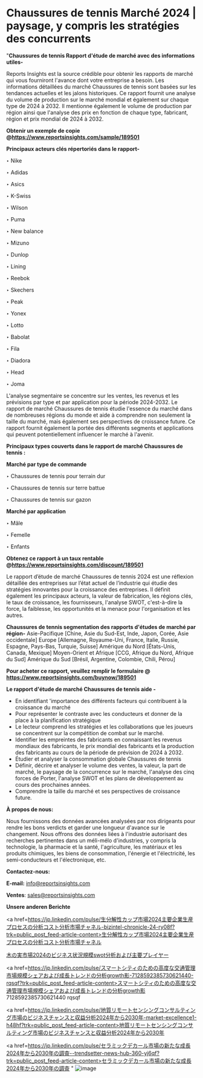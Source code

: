 # Chaussures de tennis Marché 2024 | paysage, y compris les stratégies des concurrents

"<strong>Chaussures de tennis Rapport d'étude de marché avec des informations utiles-</strong>

Reports Insights est la source crédible pour obtenir les rapports de marché qui vous fourniront l'avance dont votre entreprise a besoin. Les informations détaillées du marché Chaussures de tennis sont basées sur les tendances actuelles et les jalons historiques. Ce rapport fournit une analyse du volume de production sur le marché mondial et également sur chaque type de 2024 à 2032. Il mentionne également le volume de production par région ainsi que l'analyse des prix en fonction de chaque type, fabricant, région et prix mondial de 2024 à 2032.

<strong><b>Obtenir un exemple de copie @</b></strong><a href=https://www.reportsinsights.com/sample/189501><strong><b>https://www.reportsinsights.com/sample/189501</b></strong></a>

<b>Principaux acteurs clés répertoriés dans le rapport-</b>

<b> </b>‣ Nike

‣ Adidas

‣ Asics

‣ K-Swiss

‣ Wilson

‣ Puma

‣ New balance

‣ Mizuno

‣ Dunlop

‣ Lining

‣ Reebok

‣ Skechers

‣ Peak

‣ Yonex

‣ Lotto

‣ Babolat

‣ Fila

‣ Diadora

‣ Head

‣ Joma

L'analyse segmentaire se concentre sur les ventes, les revenus et les prévisions par type et par application pour la période 2024-2032. Le rapport de marché Chaussures de tennis étudie l'essence du marché dans de nombreuses régions du monde et aide à comprendre non seulement la taille du marché, mais également ses perspectives de croissance future. Ce rapport fournit également la portée des différents segments et applications qui peuvent potentiellement influencer le marché à l'avenir.

<strong>Principaux types couverts dans le rapport de marché Chaussures de tennis :</strong>

<strong>Marché par type de commande</strong>

‣ Chaussures de tennis pour terrain dur

‣ Chaussures de tennis sur terre battue

‣ Chaussures de tennis sur gazon

<strong>Marché par application</strong>

‣ Mâle

‣ Femelle

‣ Enfants

<strong><b>Obtenez ce rapport à un taux rentable @</b></strong><a href=https://www.reportsinsights.com/discount/189501><strong><b>https://www.reportsinsights.com/discount/189501</b></strong></a>

Le rapport d’étude de marché Chaussures de tennis 2024 est une réflexion détaillée des entreprises sur l’état actuel de l’industrie qui étudie des stratégies innovantes pour la croissance des entreprises. Il définit également les principaux acteurs, la valeur de fabrication, les régions clés, le taux de croissance, les fournisseurs, l'analyse SWOT, c'est-à-dire la force, la faiblesse, les opportunités et la menace pour l'organisation et les autres.

<strong>Chaussures de tennis segmentation des rapports d'études de marché par région-</strong>
Asie-Pacifique [Chine, Asie du Sud-Est, Inde, Japon, Corée, Asie occidentale]
Europe [Allemagne, Royaume-Uni, France, Italie, Russie, Espagne, Pays-Bas, Turquie, Suisse]
Amérique du Nord [États-Unis, Canada, Mexique]
Moyen-Orient et Afrique [CCG, Afrique du Nord, Afrique du Sud]
Amérique du Sud [Brésil, Argentine, Colombie, Chili, Pérou]

<strong>Pour acheter ce rapport, veuillez remplir le formulaire @   <a href=https://www.reportsinsights.com/buynow/189501>https://www.reportsinsights.com/buynow/189501</a></strong>

<strong>Le rapport d'étude de marché Chaussures de tennis aide -</strong>
<ul>
  <li>En identifiant 'importance des différents facteurs qui contribuent à la croissance du marché</li>
  <li>Pour représenter le contraste avec les conducteurs et donner de la place à la planification stratégique</li>
  <li>Le lecteur comprend les stratégies et les collaborations que les joueurs se concentrent sur la compétition de combat sur le marché.</li>
  <li>Identifier les empreintes des fabricants en connaissant les revenus mondiaux des fabricants, le prix mondial des fabricants et la production des fabricants au cours de la période de prévision de 2024 à 2032.</li>
  <li>Étudier et analyser la consommation globale Chaussures de tennis</li>
  <li>Définir, décrire et analyser le volume des ventes, la valeur, la part de marché, le paysage de la concurrence sur le marché, l'analyse des cinq forces de Porter, l'analyse SWOT et les plans de développement au cours des prochaines années.</li>
  <li>Comprendre la taille du marché et ses perspectives de croissance future.</li>
</ul>
<strong>À propos de nous:</strong>

Nous fournissons des données avancées analysées par nos dirigeants pour rendre les bons verdicts et garder une longueur d'avance sur le changement. Nous offrons des données liées à l'industrie autorisant des recherches pertinentes dans un méli-mélo d'industries, y compris la technologie, la pharmacie et la santé, l'agriculture, les matériaux et les produits chimiques, les biens de consommation, l'énergie et l'électricité, les semi-conducteurs et l'électronique, etc.

<strong>Contactez-nous:</strong>

<strong>E-mail:</strong> <a href=mailto:info@reportsinsights.com>info@reportsinsights.com</a>

<strong>Ventes</strong>: <a href=mailto:sales@reportsinsights.com>sales@reportsinsights.com</a>

<strong>Unsere anderen Berichte</strong>

<a href=https://jp.linkedin.com/pulse/生分解性カップ市場2024主要企業生産プロセスの分析コスト分析市場チャネル-bizintel-chronicle-24-ry08f?trk=public_post_feed-article-content>生分解性カップ市場2024主要企業生産プロセスの分析コスト分析市場チャネル</a>

<a href=https://www.linkedin.com/pulse/木の実市場2024のビジネス状況規模swot分析および主要プレイヤー-reportsinsights-pvt-ltd-9tpif/>木の実市場2024のビジネス状況規模swot分析および主要プレイヤー</a>

<a href=https://jp.linkedin.com/pulse/スマートシティのための高度な交通管理市場規模シェアおよび成長トレンドの分析growth影-7128592385730621440-rqsqf?trk=public_post_feed-article-content>スマートシティのための高度な交通管理市場規模シェアおよび成長トレンドの分析growth影 7128592385730621440 rqsqf</a>

<a href=https://jp.linkedin.com/pulse/地質リモートセンシングコンサルティング市場のビジネスチャンスと収益分析2024年から2030年-market-excellence1-h48hf?trk=public_post_feed-article-content>地質リモートセンシングコンサルティング市場のビジネスチャンスと収益分析2024年から2030年</a>

<a href=https://jp.linkedin.com/pulse/セラミックデカール市場の新たな成長2024年から2030年の調査--trendsetter-news-hub-360-yj6qf?trk=public_post_feed-article-content>セラミックデカール市場の新たな成長2024年から2030年の調査 </a>"
![image](https://github.com/daminid12/RImarketreport/assets/158430485/d6bd3818-a346-4cdb-884c-9965b466b4b4)
